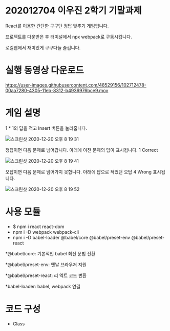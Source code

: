 # 202012704 이우진 2학기 기말과제

React를 이용한 간단한 구구단 정답 맞추기 게임입니다.

프로젝트를 다운받은 후 터미널에서 npx webpack로 구동시킵니다.

로컬웹에서 재미있게 구구다늘 즐깁니다.

# 실행 동영상 다운로드
https://user-images.githubusercontent.com/48529156/102712478-00aa7280-4305-11eb-8312-b4936976bce9.mov

# 게임 설명
1 * 1의 답을 적고 Insert 버튼을 눌러줍니다.

![스크린샷 2020-12-20 오후 8 19 31](https://user-images.githubusercontent.com/48529156/102711955-d22a9880-4300-11eb-85df-33283e389115.png)

정답이면 다음 문제로 넘어갑니다. 아래에 이전 문제의 답이 표시됩니다. 1 Correct

![스크린샷 2020-12-20 오후 8 19 41](https://user-images.githubusercontent.com/48529156/102711959-d8207980-4300-11eb-82d1-6711f6810129.png)

오답이면 다음 문제로 넘어가지 못합니다. 아래에 답으로 적었던 오답 4 Wrong 표시됩니다.

![스크린샷 2020-12-20 오후 8 19 52](https://user-images.githubusercontent.com/48529156/102711961-db1b6a00-4300-11eb-9339-42c1b608eed6.png)

# 사용 모듈
- $ npm i react react-dom
- npm i -D webpack webpack-cli
- npm i -D babel-loader @babel/core @babel/preset-env @babel/preset-react

*@babel/core: 기본적인 babel 최신 문법 전환

*@babel/preset-env: 옛날 브라우저 지원

*@babel/preset-react: 리 엑트 코드 변환

*babel-loader: babel, webpack 연결

# 코드 구성
- Class

